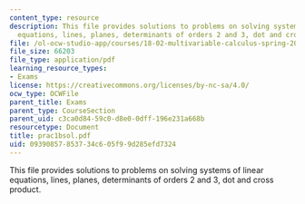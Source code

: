 ```yaml
---
content_type: resource
description: This file provides solutions to problems on solving systems of linear
  equations, lines, planes, determinants of orders 2 and 3, dot and cross product.
file: /ol-ocw-studio-app/courses/18-02-multivariable-calculus-spring-2006/09390857853734c605f99d285efd7324_prac1bsol.pdf
file_size: 66203
file_type: application/pdf
learning_resource_types:
- Exams
license: https://creativecommons.org/licenses/by-nc-sa/4.0/
ocw_type: OCWFile
parent_title: Exams
parent_type: CourseSection
parent_uid: c3ca0d84-59c0-d8e0-0dff-196e231a668b
resourcetype: Document
title: prac1bsol.pdf
uid: 09390857-8537-34c6-05f9-9d285efd7324
---
```

This file provides solutions to problems on solving systems of linear equations, lines, planes, determinants of orders 2 and 3, dot and cross product.